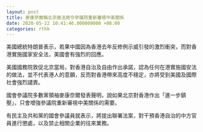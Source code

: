 ```yaml
---
layout: post
title: 麥康奈爾稱北京做法將令參議院重新審視中美關係
date: 2020-05-22 10:41:46.000000000 +08:00
categories: rthk
---
```


美國總統特朗普表示，若果中國因為香港去年反修例示威引發的激烈衝突，而對香港實施國家安全法，美國會有強烈的回應。

美國國務院敦促北京當局，對香港自治及自由作出承諾，認為任何在港實施國安法的做法，並不代表港人的意願，反而對香港帶來高度不穩定，亦將受到美國及國際社會強烈譴責。

國會參議院多數黨領袖麥康奈爾發表聲明，說如果北京對香港作出「進一步鎮壓」，只會增強參議院重新審視中美關係的需要。

有民主及共和黨的國會參議員就表示，將提出聯署法案，對干預香港自治的中方官員進行懲處，以及禁止相關企業的往來業務。
